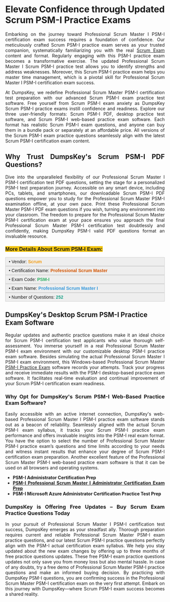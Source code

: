 <h1 style="text-align: justify;"><strong>Elevate Confidence through Updated Scrum PSM-I Practice Exams</strong></h1>

<p style="text-align: justify;">Embarking on the journey toward Professional Scrum Master I PSM-I certification exam success requires a foundation of confidence. Our meticulously crafted Scrum PSM-I practice exam serves as your trusted companion, systematically familiarizing you with the real <a href="https://www.dumpskey.com/how-to-pass-scrum-certification-exam">Scrum Exam</a> content and format. Regularly engaging with this PSM-I practice exam becomes a transformative exercise. The updated Professional Scrum Master I Scrum PSM-I practice test allows you to identify strengths and address weaknesses. Moreover, this Scrum PSM-I practice exam helps you master time management, which is a pivotal skill for Professional Scrum Master I PSM-I certification exam success.</p>

<p style="text-align: justify;">At DumpsKey, we redefine Professional Scrum Master PSM-I certification test preparation with our advanced Scrum PSM-I exam practice test software. Free yourself from Scrum PSM-I exam anxiety as DumpsKey Scrum PSM-I practice exams instill confidence and readiness. Explore our three user-friendly formats: Scrum PSM-I PDF, desktop practice test software, and Scrum PSM-I web-based practice exam software. Each format has realistic Scrum PSM-I exam questions, and anyone can buy them in a bundle pack or separately at an affordable price. All versions of the Scrum PSM-I exam practice questions seamlessly align with the latest Scrum PSM-I certification exam content.</p>

<h2 style="text-align: justify;"><strong>Why Trust DumpsKey's Scrum PSM-I</strong> <strong>PDF Questions?</strong></h2>

<p style="text-align: justify;">Dive into the unparalleled flexibility of our Professional Scrum Master I PSM-I certification test PDF questions, setting the stage for a personalized PSM-I test preparation journey. Accessible on any smart device, including PCs, tablets, and smartphones, our downloadable Scrum PSM-I PDF questions empower you to study for the Professional Scrum Master PSM-I examination offline, at your own pace. Print these Professional Scrum Master PSM-I PDF exam questions if you wish, turning any environment into your classroom. The freedom to prepare for the Professional Scrum Master PSM-I certification exam at your pace ensures you approach the final Professional Scrum Master PSM-I certification test doubtlessly and confidently, making DumpsKey PSM-I valid PDF questions format an invaluable resource.</p>

<h3 style="text-align: justify;"><strong><span style="font-family:Verdana,Geneva,sans-serif;"><span style="background-color:#f1c40f;">More Details About Scrum PSM-I Exam:</span></span></strong></h3>

<div style="background: rgb(238, 238, 238); border: 1px solid rgb(204, 204, 204); padding: 5px 10px; text-align: justify;"><span style="font-size:14px;"><span style="font-family:Verdana,Geneva,sans-serif;">• Vendor: <span style="color:#f39c12;"><strong>Scrum </strong></span></span></span></div>

<div style="background: rgb(238, 238, 238); border: 1px solid rgb(204, 204, 204); padding: 5px 10px; text-align: justify;"><span style="font-size:14px;"><span style="font-family:Verdana,Geneva,sans-serif;">• Certification Name: <span style="color:#d35400;"><strong>Professional Scrum Master</strong></span></span></span></div>

<div style="background: rgb(238, 238, 238); border: 1px solid rgb(204, 204, 204); padding: 5px 10px; text-align: justify;"><span style="font-size:14px;"><span style="font-family:Verdana,Geneva,sans-serif;">• Exam Code: <strong><span style="color:#27ae60;">PSM-I</span> </strong></span></span></div>

<div style="background: rgb(238, 238, 238); border: 1px solid rgb(204, 204, 204); padding: 5px 10px; text-align: justify;"><span style="font-size:14px;"><span style="font-family:Verdana,Geneva,sans-serif;">• Exam Name: <span style="color:#3498db;"><strong>Professional Scrum Master I </strong></span></span></span></div>

<div style="background: rgb(238, 238, 238); border: 1px solid rgb(204, 204, 204); padding: 5px 10px; text-align: justify;"><span style="font-size:14px;"><span style="font-family:Verdana,Geneva,sans-serif;">• Number of Questions:<span style="color:#16a085;"> </span><strong><span style="color:#16a085;">252</span> </strong></span></span></div>

<h2><strong>DumpsKey's Desktop Scrum PSM-I</strong> <strong>Practice Exam Software</strong></h2>

<p style="text-align: justify;">Regular updates and authentic practice questions make it an ideal choice for Scrum PSM-I certification test applicants who value thorough self-assessment. You immerse yourself in a real Professional Scrum Master PSM-I exam environment with our customizable desktop PSM-I practice exam software. Besides simulating the actual Professional Scrum Master I PSM-I exam environment, this Windows-based Professional Scrum Master <a href="https://www.dumpskey.com/scrum/scrum-psm-i-practice-questions">PSM-I Practice Exam</a> software records your attempts. Track your progress and receive immediate results with the PSM-I desktop-based practice exam software. It facilitates real-time evaluation and continual improvement of your Scrum PSM-I certification exam readiness.</p>

<h3 style="text-align: justify;"><strong>Why Opt for DumpsKey's Scrum PSM-I</strong> <strong>Web-Based Practice Exam Software?</strong></h3>

<p style="text-align: justify;">Easily accessible with an active internet connection, DumpsKey's web-based Professional Scrum Master I PSM-I practice exam software stands out as a beacon of reliability. Seamlessly aligned with the actual Scrum PSM-I exam syllabus, it tracks your Scrum PSM-I practice exam performance and offers invaluable insights into the PSM-I real exam format. You have the option to select the number of Professional Scrum Master PSM-I practice exam’s questions and time limits according to your needs and witness instant results that enhance your degree of Scrum PSM-I certification exam preparation. Another excellent feature of the Professional Scrum Master PSM-I web-based practice exam software is that it can be used on all browsers and operating systems.</p>

<ul>
	<li style="text-align: justify;"><strong>PSM-I Administrator Certification Prep</strong></li>
	<li style="text-align: justify;"><a href="https://www.dumpskey.com/scrum/psm-i-braindumps"><strong>PSM-I Professional Scrum Master I Administrator Certification Exam Prep</strong></a></li>
	<li style="text-align: justify;"><strong>PSM-I Microsoft Azure Administrator Certification Practice Test Prep</strong></li>
</ul>

<h3 style="text-align: justify;"><strong>DumpsKey is Offering Free Updates – Buy Scrum Exam Practice Questions Today</strong></h3>

<p style="text-align: justify;">In your pursuit of Professional Scrum Master I PSM-I certification test success, DumpsKey emerges as your steadfast ally. Thorough preparation requires current and reliable Professional Scrum Master PSM-I exam practice questions, and our latest Scrum PSM-I practice questions perfectly align with the PSM-I actual certification exam syllabus. We help you stay updated about the new exam changes by offering up to three months of free practice questions updates. These free PSM-I exam practice questions updates not only save you from money loss but also mental hassle. In case of any doubts, try a free demo of Professional Scrum Master PSM-I practice questions and make an informed buying decision. By practicing with DumpsKey PSM-I questions, you are confirming success in the Professional Scrum Master PSM-I certification exam on the very first attempt. Embark on this journey with DumpsKey—where Scrum PSM-I exam success becomes a shared reality.</p>
